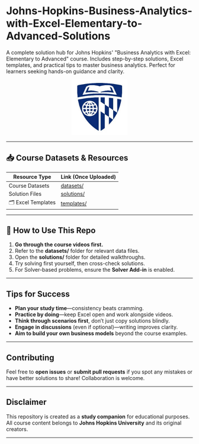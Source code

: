 # Johns-Hopkins-Business-Analytics-with-Excel-Elementary-to-Advanced-Solutions
A complete solution hub for Johns Hopkins' "Business Analytics with Excel: Elementary to Advanced" course. Includes step-by-step solutions, Excel templates, and practical tips to master business analytics. Perfect for learners seeking hands-on guidance and clarity.

<p align="center">
  <img src="https://github.com/NISSAN40499/Johns-Hopkins-Business-Analytics-with-Excel-Elementary-to-Advanced-Solutions/blob/main/images.jpeg" 
       alt="Johns Hopkins University" height="150" width="150">
</p>


---

## 📥 Course Datasets & Resources
| Resource Type | Link (Once Uploaded) |
|---------------|---------------------|
|  Course Datasets | [datasets/](./datasets/) |
|  Solution Files  | [solutions/](./solutions/) |
| 🗂 Excel Templates  | [templates/](./templates/) |

---

## 🚦 How to Use This Repo
1. **Go through the course videos first.**  
2. Refer to the **datasets/** folder for relevant data files.  
3. Open the **solutions/** folder for detailed walkthroughs.  
4. Try solving first yourself, then cross-check solutions.  
5. For Solver-based problems, ensure the **Solver Add-in** is enabled.

---

##  Tips for Success
-  **Plan your study time**—consistency beats cramming.
-  **Practice by doing**—keep Excel open and work alongside videos.
-  **Think through scenarios first**, don’t just copy solutions blindly.
-  **Engage in discussions** (even if optional)—writing improves clarity.
-  **Aim to build your own business models** beyond the course examples.

---

##  Contributing
Feel free to **open issues** or **submit pull requests** if you spot any mistakes or have better solutions to share! Collaboration is welcome.

---

##  Disclaimer
This repository is created as a **study companion** for educational purposes. All course content belongs to **Johns Hopkins University** and its original creators.

---

